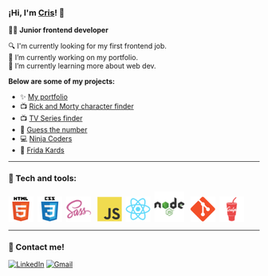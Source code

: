 ### ¡Hi, I'm [Cris](https://crisgarm.github.io/portfolio/)! 👋 

👩‍💻 **Junior frontend developer**

🔍 I'm currently looking for my first frontend job.</br>
🔭 I’m currently working on my portfolio.</br>
🌱 I’m currently learning more about web dev.

**Below are some of my projects:**

- ✨ [My portfolio](https://crisgarm.github.io/portfolio/)
- 📺 [Rick and Morty character finder](https://github.com/crisgarm/rick-morty-characters-finder)
- 📺 [TV Series finder](https://github.com/crisgarm/series-finder)
- 🔮 [Guess the number](https://github.com/crisgarm/guess-the-number)
- 💻 [Ninja Coders](https://github.com/crisgarm/project-promo-k-module-1-team-8)
- 🎨 [Frida Kards](https://github.com/crisgarm/project-promo-k-module-2-team-8)

---

### 🚀 Tech and tools: 

<img  src="https://raw.githubusercontent.com/devicons/devicon/master/icons/html5/html5-original-wordmark.svg" width=50px/>&nbsp;&nbsp;<img src="https://raw.githubusercontent.com/devicons/devicon/master/icons/css3/css3-original-wordmark.svg" width=50px/>&nbsp;&nbsp;<img src="https://raw.githubusercontent.com/devicons/devicon/master/icons/sass/sass-original.svg" width=50px/> &nbsp;&nbsp;<img src="https://raw.githubusercontent.com/devicons/devicon/master/icons/javascript/javascript-original.svg" width=50px/>&nbsp;&nbsp;<img src="https://raw.githubusercontent.com/devicons/devicon/master/icons/react/react-original.svg" width=50px/>&nbsp;&nbsp;<img src="https://raw.githubusercontent.com/devicons/devicon/master/icons/nodejs/nodejs-original-wordmark.svg" width=60px/> &nbsp;&nbsp;<img src="https://raw.githubusercontent.com/devicons/devicon/master/icons/git/git-original.svg" width=50px/>&nbsp;&nbsp;<img src="https://raw.githubusercontent.com/devicons/devicon/master/icons/gulp/gulp-plain.svg" width=50px/> 

----

### 💬 Contact me!

<a href="https://www.linkedin.com/in/crisgarm/" target="_blank"><img alt="LinkedIn" src="https://img.shields.io/badge/-LinkedIn-blue?logo=linkedin&logoColor=white"></a>
<a href="mailto:crisgarm9@gmail.com" target="_blank"><img alt="Gmail" src="https://img.shields.io/badge/-Gmail-red?logo=gmail&logoColor=white"></a>
